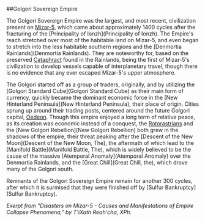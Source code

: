 ##Golgori Sovereign Empire

The Golgori Sovereign Empire was the largest, and most recent, civilization present on [Mizar-5](Mizar-5), which came about approximately 1400 cycles after the fracturing of the [Principality of Ionzh](Principality of Ionzh). The Empire's reach stretched over most of the habitable land on Mizar-5, and even began to stretch into the less habitable southern regions and the [Denmortia Rainlands](Denmortia Rainlands). They are noteworthy for, based on the preserved [Cataphract](Cataphract) found in the Rainlands, being the first of Mizar-5's civilization to develop vessels capable of interplanetary travel, though there is no evidence that any ever escaped Mizar-5's upper atmosphere. 

The Golgori started off as a group of traders, originally, and by utilizing the [Golgori Standard Cube](Golgori Standard Cube) as their main form of currency, quickly became the dominant economic force in the [New Hinterland Peninsula](New Hinterland Peninsula), their place of origin. Cities sprung up around their trading posts, centered around the future Golgori capital, [Oedeon](Oedeon). Though this empire enjoyed a long term of relative peace, as its creation was economic instead of a conquest, the [Rotorastrians](Rotorastrianism) and the [New Golgori Rebellion](New Golgori Rebellion) both grew in the shadows of the empire, their threat peaking after the [Descent of the New Moon](Descent of the New Moon, The), the aftermath of which lead to the [Manifold Battle](Manifold Battle, The), which is widely believed to be the cause of the massive [Atemporal Anomaly](Atemporal Anomaly) over the Denmortia Rainlands, and the [Great Chill](Great Chill, the), which drove many of the Golgori south.

Remnants of the Golgori Sovereign Empire remain for another 300 cycles, after which it is surmised that they were finished off by [Sulfur Bankruptcy](Sulfur Bankruptcy).

*Exerpt from "Disasters on Mizar-5 - Causes and Manifestations of Empire Collapse Phenomena," by T'iXath Reah'cha, XPh.*

